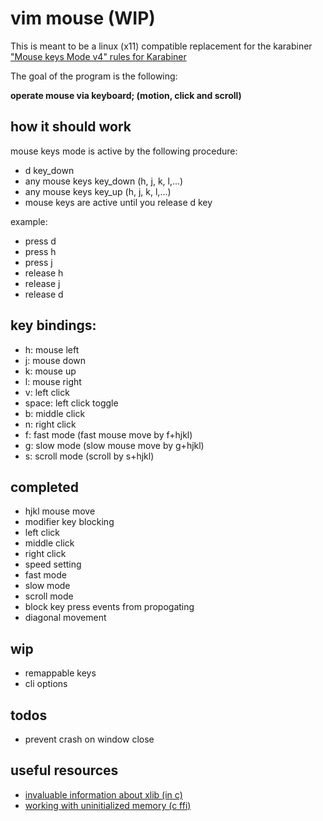 # vim mouse (WIP)
This is meant to be a linux (x11) compatible replacement for the karabiner ["Mouse keys Mode v4" rules for Karabiner](https://ke-complex-modifications.pqrs.org/?q=vim%20mouse)

The goal of the program is the following:

**operate mouse via keyboard; (motion, click and scroll)**

## how it should work
mouse keys mode is active by the following procedure:
- d key_down
- any mouse keys key_down (h, j, k, l,...)
- any mouse keys key_up (h, j, k, l,...)
- mouse keys are active until you release d key

example:
- press d
- press h
- press j
- release h
- release j
- release d

## key bindings:
- h: mouse left
- j: mouse down
- k: mouse up
- l: mouse right
- v: left click
- space: left click toggle
- b: middle click
- n: right click
- f: fast mode (fast mouse move by f+hjkl)
- g: slow mode (slow mouse move by g+hjkl)
- s: scroll mode (scroll by s+hjkl)

## completed
- hjkl mouse move
- modifier key blocking
- left click
- middle click
- right click
- speed setting
- fast mode
- slow mode
- scroll mode
- block key press events from propogating
- diagonal movement

## wip
- remappable keys
- cli options

## todos
- prevent crash on window close

## useful resources
- [invaluable information about xlib (in c)](https://tronche.com/gui/x/xlib/)
- [working with uninitialized memory (c ffi)](https://doc.rust-lang.org/std/mem/union.MaybeUninit.html)
